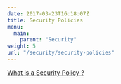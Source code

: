 ```yaml
---
date: 2017-03-23T16:18:07Z
title: Security Policies
menu:
  main:
    parent: "Security"
weight: 5
url: "/security/security-policies"
---
```


[What is a Security Policy ?][1]

[1]: /docs/concepts/what-is-a-security-policy/
